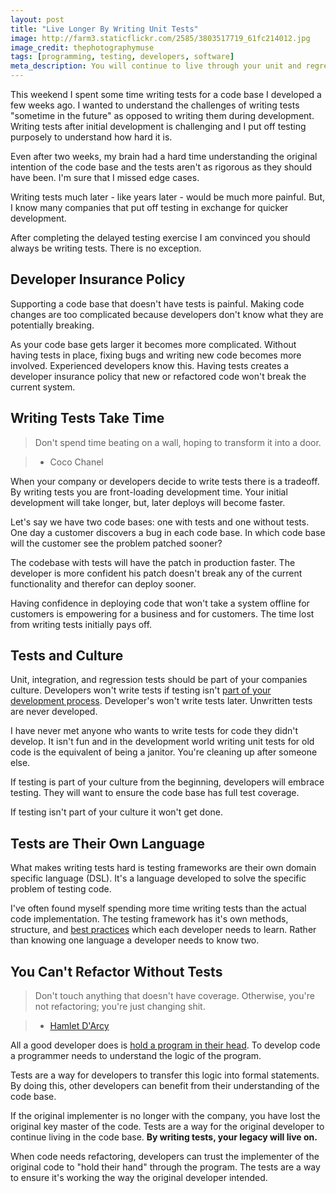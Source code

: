 ```yaml
---
layout: post
title: "Live Longer By Writing Unit Tests"
image: http://farm3.staticflickr.com/2585/3803517719_61fc214012.jpg
image_credit: thephotographymuse
tags: [programming, testing, developers, software]
meta_description: You will continue to live through your unit and regression tests after you pass away or leave a company.
---
```


This weekend I spent some time writing tests for a code base I developed a few weeks ago. I wanted to understand the challenges of writing tests "sometime in the future" as opposed to writing them during development. Writing tests after initial development is challenging and I put off testing purposely to understand how hard it is. 

Even after two weeks, my brain had a hard time understanding the  original intention of the code base and the tests aren't as rigorous as they should have been. I'm sure that I missed edge cases.

Writing tests much later - like years later - would be much more painful. But, I know many companies that put off testing in exchange for quicker development.

After completing the delayed testing exercise I am convinced you should always be writing tests. There is no exception.

## Developer Insurance Policy

Supporting a code base that doesn't have tests is painful. Making code changes are too complicated because developers don't know what they are potentially breaking.

As your code base gets larger it becomes more complicated. Without having tests in place, fixing bugs and writing new code becomes more involved. Experienced developers know this. Having tests creates a developer insurance policy that new or refactored code won't break the current system.

## Writing Tests Take Time

> Don't spend time beating on a wall, hoping to transform it into a door.

> * Coco Chanel

When your company or developers decide to write tests there is a tradeoff. By writing tests you are front-loading development time. Your initial development will take longer, but, later deploys will become faster.

Let's say we have two code bases: one with tests and one without tests. One day a customer discovers a bug in each code base. In which code base will the customer see the problem patched sooner? 

The codebase with tests will have the patch in production faster. The developer is more confident his patch doesn't break any of the current functionality and therefor can deploy sooner.

Having confidence in deploying code that won't take a system offline for customers is empowering for a business and for customers. The time lost from writing tests initially pays off.

## Tests and Culture

Unit, integration, and regression tests should be part of your companies culture. Developers won't write tests if testing isn't [part of your development process][3]. Developer's won't write tests later. Unwritten tests are never developed.

I have never met anyone who wants to write tests for code they didn't develop. It isn't fun and in the development world writing unit tests for old code is the equivalent of being a janitor. You're cleaning up after someone else.

If testing is part of your culture from the beginning, developers will embrace testing. They will want to ensure the code base has full test coverage.

If testing isn't part of your culture it won't get done.

## Tests are Their Own Language

What makes writing tests hard is testing frameworks are their own domain specific language (DSL). It's a language developed to solve the specific problem of testing code. 

I've often found myself spending more time writing tests than the actual code implementation. The testing framework has it's own methods, structure, and [best practices][1] which each developer needs to learn. Rather than knowing one language a developer needs to know two.

## You Can't Refactor Without Tests

> Don't touch anything that doesn't have coverage. Otherwise, you're not refactoring; you're just changing shit.

> * [Hamlet D'Arcy][2]

All a good developer does is [hold a program in their head][4]. To develop code a programmer needs to understand the logic of the program.

Tests are a way for developers to transfer this logic into formal statements. By doing this, other developers can benefit from their understanding of the code base.

If the original implementer is no longer with the company, you have lost the original key master of the code. Tests are a way for the original developer to continue living in the code base. __By writing tests, your legacy will live on.__ 

When code needs refactoring, developers can trust the implementer of the original code to "hold their hand" through the program. The tests are a way to ensure it's working the way the original developer intended.

[1]: http://betterspecs.org/
[2]: http://hamletdarcy.blogspot.com/2009/06/forgotten-refactorings.html
[3]: /2012/08/company-culture-is-defined-by-you-and-your-actions/ "Company Culture"
[4]: http://www.paulgraham.com/head.html

